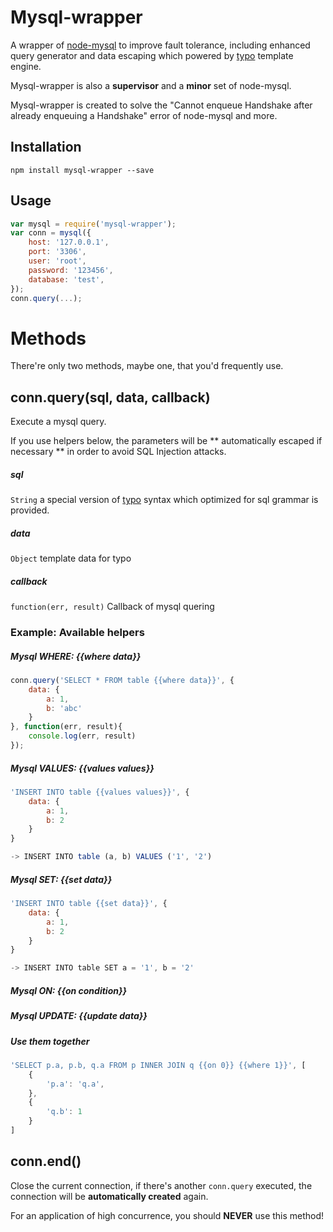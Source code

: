 # Mysql-wrapper

A wrapper of [node-mysql](https://github.com/felixge/node-mysql) to improve fault tolerance, including enhanced query generator and data escaping which powered by [typo](https://github.com/kaelzhang/typo) template engine.

Mysql-wrapper is also a **supervisor** and a **minor** set of node-mysql.

Mysql-wrapper is created to solve the "Cannot enqueue Handshake after already enqueuing a Handshake" error of node-mysql and more.

## Installation

	npm install mysql-wrapper --save
	
## Usage

```js
var mysql = require('mysql-wrapper');
var conn = mysql({
	host: '127.0.0.1',
	port: '3306',
	user: 'root',
	password: '123456',
	database: 'test',
});
conn.query(...);
```

# Methods
There're only two methods, maybe one, that you'd frequently use.

## conn.query(sql, data, callback)

Execute a mysql query.

If you use helpers below, the parameters will be ** automatically escaped if necessary ** in order to avoid SQL Injection attacks.

##### sql
`String` a special version of [typo](https://github.com/kaelzhang/typo) syntax which optimized for sql grammar is provided.

##### data
`Object` template data for typo

##### callback
`function(err, result)` Callback of mysql quering

### Example: Available helpers

##### Mysql WHERE: {{where data}}

```js
conn.query('SELECT * FROM table {{where data}}', {
	data: {
		a: 1,
		b: 'abc'
	}
}, function(err, result){
	console.log(err, result)
});
```
	
##### Mysql VALUES: {{values values}}

```js
'INSERT INTO table {{values values}}', {
	data: {
		a: 1,
		b: 2
	}
}

-> INSERT INTO table (a, b) VALUES ('1', '2')
```	
	
##### Mysql SET: {{set data}}

```js
'INSERT INTO table {{set data}}', {
	data: {
		a: 1,
		b: 2
	}
}

-> INSERT INTO table SET a = '1', b = '2'
```
	
##### Mysql ON: {{on condition}}

##### Mysql UPDATE: {{update data}}

##### Use them together

```js
'SELECT p.a, p.b, q.a FROM p INNER JOIN q {{on 0}} {{where 1}}', [
	{
		'p.a': 'q.a',
	}, 
	{
		'q.b': 1
	}
]
```

## conn.end()

Close the current connection, if there's another `conn.query` executed, the connection will be **automatically created** again.

For an application of high concurrence, you should **NEVER** use this method!